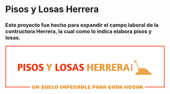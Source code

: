 # Pisos y Losas Herrera

### Este proyecto fue hecho para expandir el campo laboral de la contructora Herrera, la cual como lo indica elabora pisos y losas.

<img src="src/assets/Logo-empresa.png"/>
